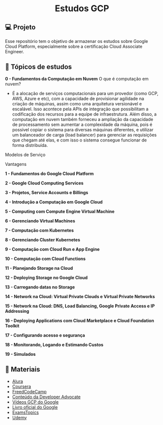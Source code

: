 <h1 align="center">Estudos GCP</h1>

## 💻 Projeto
Esse repositório tem o objetivo de armazenar os estudos sobre Google Cloud Platform, especialmente sobre a certificação Cloud Associate Engineer.

## 🧪 Tópicos de estudos

**0 - Fundamentos da Computação em Nuvem**
O que é computação em nuvem?
- É a alocação de serviços computacionais para um provedor (como GCP, AWS, Azure e etc), com a capacidade de provisionar agilidade na criação de máquinas, assim como uma arquitetura versionável e escalável. Isso acontece pela APIs de integração que possibilitam a codificação dos recursos para a equipe de infraestrutura.
Além disso, a computação em nuvem também forneceu a ampliação da capacidade de processamento sem aumentar a complexidade da máquina, pois é possível copiar o sistema para diversas máquinas diferentes, e utilizar um balanceador de carga (load balancer) para gerenciar as requisições que chegam até elas, e com isso o sistema consegue funcionar de forma distribuída.

Modelos de Serviço

Vantagens


**1 - Fundamentos do Google Cloud Platform**

**2 - Google Cloud Computing Services**

**3 - Projetos, Service Accounts e Billings**

**4 - Introdução a Computação em Google Cloud**

**5 - Computing com Compute Engine Virtual Machine**

**6 - Gerenciando Virtual Machines**

**7 - Computação com Kubernetes**

**8 - Gerenciando Cluster Kubernetes**

**9 - Computação com Cloud Run e App Engine**

**10 - Computação com Cloud Functions**

**11 - Planejando Storage na Cloud**

**12 - Deploying Storage no Google Cloud**

**13 - Carregando datas no Storage**

**14 - Network na Cloud: Virtual Private Clouds e Virtual Private Networks**

**15 - Network na Cloud: DNS, Load Balancing, Google Private Access e IP Addressing**

**16 - Deploying Applications com Cloud Marketplace e Cloud Foundation Toolkit**

**17 - Configurando acesso e segurança**

**18 - Monitorando, Logando e Estimando Custos**

**19 - Simulados**

## 🚀 Materiais

- [Alura](https://cursos.alura.com.br/course/google-cloud-engineer-certificacao-parte1)
- [Coursera](https://www.coursera.org/professional-certificates/cloud-engineering-gcp)
- [FreedCodeCamp](https://www.youtube.com/watch?v=jpno8FSqpc8&t=1435se)
- [Conteúdo da Developer Advocate](https://thecloudgirl.dev/)
- [Vídeos GCP do Google](https://www.youtube.com/user/googlecloudplatform)
- [Livro oficial do Google](https://www.google.com.br/books/edition/Google_Cloud_Certified_Associate_Cloud_E/YcirEAAAQBAJ?hl=pt-BR&gbpv=1&dq=Official+Google+Cloud+Certified+Associate+Cloud+Engineer&printsec=frontcover)
- [ExamsTopics](https://www.examtopics.com/exams/google/associate-cloud-engineer/?source=post_page-----4af23a742b49--------------------------------)
- [Udemy](https://www.udemy.com/course/google-cloud-certification-associate-cloud-engineer/)